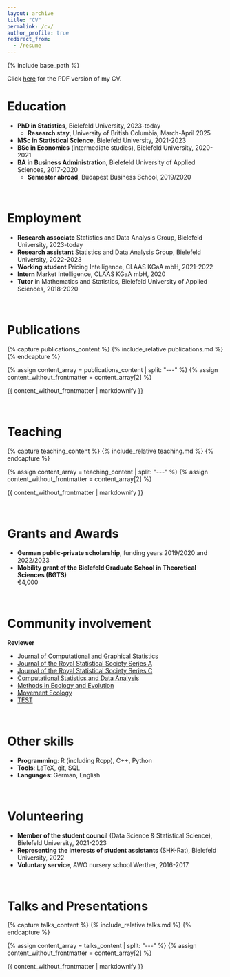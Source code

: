 ```yaml
---
layout: archive
title: "CV"
permalink: /cv/
author_profile: true
redirect_from:
  - /resume
---
```


{% include base_path %}

Click [here](../files/CV.pdf) for the PDF version of my CV.
<br>

# Education
- **PhD in Statistics**, Bielefeld University, 2023-today
  * **Research stay**, University of British Columbia, March-April 2025
- **MSc in Statistical Science**, Bielefeld University, 2021-2023
- **BSc in Economics** (intermediate studies), Bielefeld University, 2020-2021
- **BA in Business Administration**, Bielefeld University of Applied Sciences, 2017-2020
  * **Semester abroad**, Budapest Business School, 2019/2020

<br>

# Employment
- **Research associate** Statistics and Data Analysis Group, Bielefeld University, 2023-today
- **Research assistant** Statistics and Data Analysis Group, Bielefeld University, 2022-2023
- **Working student** Pricing Intelligence, CLAAS KGaA mbH, 2021-2022
- **Intern** Market Intelligence, CLAAS KGaA mbH, 2020
- **Tutor** in Mathematics and Statistics, Bielefeld University of Applied Sciences, 2018-2020

<br>

# Publications
{% capture publications_content %}
  {% include_relative publications.md %}
{% endcapture %}

{% assign content_array = publications_content | split: "---" %}
{% assign content_without_frontmatter = content_array[2] %}

{{ content_without_frontmatter | markdownify }}

<br>

# Teaching
{% capture teaching_content %}
  {% include_relative teaching.md %}
{% endcapture %}

{% assign content_array = teaching_content | split: "---" %}
{% assign content_without_frontmatter = content_array[2] %}

{{ content_without_frontmatter | markdownify }}

<br>

# Grants and Awards
- **German public-private scholarship**, funding years 2019/2020 and 2022/2023
- **Mobility grant of the Bielefeld Graduate School in Theoretical Sciences (BGTS)**<br>
€4,000

<br>

# Community involvement
**Reviewer**
- [Journal of Computational and Graphical Statistics](https://www.tandfonline.com/toc/ucgs20/current)
- [Journal of the Royal Statistical Society Series A](https://rss.org.uk/news-publication/publications/journals/series-a/)
- [Journal of the Royal Statistical Society Series C](https://rss.org.uk/news-publication/publications/journals/series-c/)
- [Computational Statistics and Data Analysis](https://www.sciencedirect.com/journal/computational-statistics-and-data-analysis)
- [Methods in Ecology and Evolution](https://besjournals.onlinelibrary.wiley.com/journal/2041210x)
- [Movement Ecology](https://movementecologyjournal.biomedcentral.com)
- [TEST](https://link.springer.com/journal/11749)

<br>

# Other skills
- **Programming**: R (including Rcpp), C++, Python
- **Tools**: LaTeX, git, SQL
- **Languages**: German, English

<br>

# Volunteering
- **Member of the student council** (Data Science & Statistical Science), Bielefeld University, 2021-2023
- **Representing the interests of student assistants** (SHK-Rat), Bielefeld University, 2022
- **Voluntary service**, AWO nursery school Werther, 2016-2017

<br>

# Talks and Presentations
{% capture talks_content %}
  {% include_relative talks.md %}
{% endcapture %}

{% assign content_array = talks_content | split: "---" %}
{% assign content_without_frontmatter = content_array[2] %}

{{ content_without_frontmatter | markdownify }}
